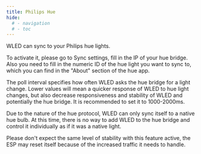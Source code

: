 ```yaml
---
title: Philips Hue
hide:
  # - navigation
  # - toc
---
```


WLED can sync to your Philips hue lights.

To activate it, please go to Sync settings, fill in the IP of your hue bridge. Also you need to fill in the numeric ID of the hue light you want to sync to, which you can find in the "About" section of the hue app.

The poll interval specifies how often WLED asks the hue bridge for a light change. Lower values will mean a quicker response of WLED to hue light changes, but also decrease responsiveness and stability of WLED and potentially the hue bridge.
It is recommended to set it to 1000-2000ms.

Due to the nature of the hue protocol, WLED can only sync itself to a native hue bulb. At this time, there is no way to add WLED to the hue bridge and control it individually as if it was a native light. 

Please don't expect the same level of stability with this feature active, the ESP may reset itself because of the increased traffic it needs to handle.